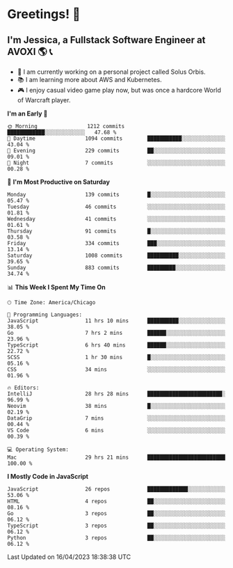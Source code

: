 # Greetings! 🧠

## I'm Jessica, a Fullstack Software Engineer at AVOXI 🌎 📞

- 🌟 I am currently working on a personal project called Solus Orbis.
- 📚 I am learning more about AWS and Kubernetes.
- 🎮 I enjoy casual video game play now, but was once a hardcore World of Warcraft player.

<!--START_SECTION:waka-->
**I'm an Early 🐤** 

```text
🌞 Morning                1212 commits        ████████████░░░░░░░░░░░░░   47.68 % 
🌆 Daytime                1094 commits        ███████████░░░░░░░░░░░░░░   43.04 % 
🌃 Evening                229 commits         ██░░░░░░░░░░░░░░░░░░░░░░░   09.01 % 
🌙 Night                  7 commits           ░░░░░░░░░░░░░░░░░░░░░░░░░   00.28 % 
```
📅 **I'm Most Productive on Saturday** 

```text
Monday                   139 commits         █░░░░░░░░░░░░░░░░░░░░░░░░   05.47 % 
Tuesday                  46 commits          ░░░░░░░░░░░░░░░░░░░░░░░░░   01.81 % 
Wednesday                41 commits          ░░░░░░░░░░░░░░░░░░░░░░░░░   01.61 % 
Thursday                 91 commits          █░░░░░░░░░░░░░░░░░░░░░░░░   03.58 % 
Friday                   334 commits         ███░░░░░░░░░░░░░░░░░░░░░░   13.14 % 
Saturday                 1008 commits        ██████████░░░░░░░░░░░░░░░   39.65 % 
Sunday                   883 commits         █████████░░░░░░░░░░░░░░░░   34.74 % 
```


📊 **This Week I Spent My Time On** 

```text
🕑︎ Time Zone: America/Chicago

💬 Programming Languages: 
JavaScript               11 hrs 10 mins      ██████████░░░░░░░░░░░░░░░   38.05 % 
Go                       7 hrs 2 mins        ██████░░░░░░░░░░░░░░░░░░░   23.96 % 
TypeScript               6 hrs 40 mins       ██████░░░░░░░░░░░░░░░░░░░   22.72 % 
SCSS                     1 hr 30 mins        █░░░░░░░░░░░░░░░░░░░░░░░░   05.16 % 
CSS                      34 mins             ░░░░░░░░░░░░░░░░░░░░░░░░░   01.96 % 

🔥 Editors: 
IntelliJ                 28 hrs 28 mins      ████████████████████████░   96.99 % 
Neovim                   38 mins             █░░░░░░░░░░░░░░░░░░░░░░░░   02.19 % 
DataGrip                 7 mins              ░░░░░░░░░░░░░░░░░░░░░░░░░   00.44 % 
VS Code                  6 mins              ░░░░░░░░░░░░░░░░░░░░░░░░░   00.39 % 

💻 Operating System: 
Mac                      29 hrs 21 mins      █████████████████████████   100.00 % 
```

**I Mostly Code in JavaScript** 

```text
JavaScript               26 repos            █████████████░░░░░░░░░░░░   53.06 % 
HTML                     4 repos             ██░░░░░░░░░░░░░░░░░░░░░░░   08.16 % 
Go                       3 repos             ██░░░░░░░░░░░░░░░░░░░░░░░   06.12 % 
TypeScript               3 repos             ██░░░░░░░░░░░░░░░░░░░░░░░   06.12 % 
Python                   3 repos             ██░░░░░░░░░░░░░░░░░░░░░░░   06.12 % 
```




 Last Updated on 16/04/2023 18:38:38 UTC
<!--END_SECTION:waka-->

<!--
**jessikuh/jessikuh** is a ✨ _special_ ✨ repository because its `README.md` (this file) appears on your GitHub profile.

Here are some ideas to get you started:

- 🔭 I’m currently working on ...
- 🌱 I’m currently learning ...
- 👯 I’m looking to collaborate on ...
- 🤔 I’m looking for help with ...
- 💬 Ask me about ...
- 📫 How to reach me: ...
- 😄 Pronouns: ...
- ⚡ Fun fact: ...
-->
